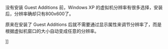 <p>没有安装 Guest Additions 前，Windows XP 的虚拟机分辨率有很多选择，安装后，分辨率确却只有800x600了。</p>
<p><span style="line-height: 1.5;">原来在安装了 Guest Additions 后就不需要通过显示属性来调节分辨率了，而是根据虚拟机窗口的大小自动变成任意的分辨率。</span></p>]]